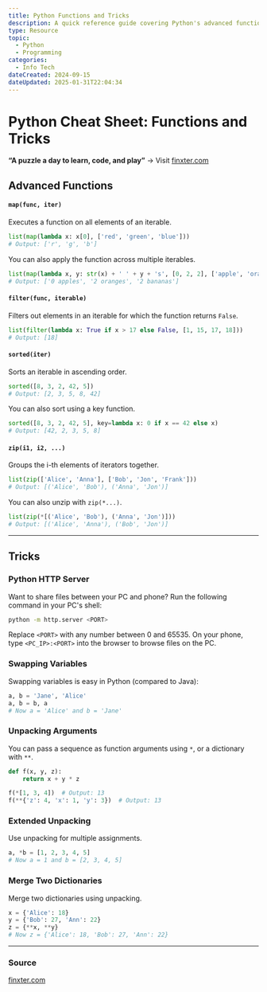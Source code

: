 ```yaml
---
title: Python Functions and Tricks
description: A quick reference guide covering Python's advanced functions and handy tricks, including map, filter, sorted, zip, and more.
type: Resource
topic: 
  - Python
  - Programming
categories:
  - Info Tech
dateCreated: 2024-09-15
dateUpdated: 2025-01-31T22:04:34
---
```


# Python Cheat Sheet: Functions and Tricks
**“A puzzle a day to learn, code, and play”** → Visit [finxter.com](https://finxter.com/)
## Advanced Functions

#### `map(func, iter)`
Executes a function on all elements of an iterable.

```python
list(map(lambda x: x[0], ['red', 'green', 'blue']))
# Output: ['r', 'g', 'b']
```

You can also apply the function across multiple iterables.

```python
list(map(lambda x, y: str(x) + ' ' + y + 's', [0, 2, 2], ['apple', 'orange', 'banana']))
# Output: ['0 apples', '2 oranges', '2 bananas']
```

#### `filter(func, iterable)`
Filters out elements in an iterable for which the function returns `False`.

```python
list(filter(lambda x: True if x > 17 else False, [1, 15, 17, 18]))
# Output: [18]
```

#### `sorted(iter)`
Sorts an iterable in ascending order.

```python
sorted([8, 3, 2, 42, 5])
# Output: [2, 3, 5, 8, 42]
```

You can also sort using a key function.

```python
sorted([8, 3, 2, 42, 5], key=lambda x: 0 if x == 42 else x)
# Output: [42, 2, 3, 5, 8]
```

#### `zip(i1, i2, ...)`
Groups the i-th elements of iterators together.

```python
list(zip(['Alice', 'Anna'], ['Bob', 'Jon', 'Frank']))
# Output: [('Alice', 'Bob'), ('Anna', 'Jon')]
```

You can also unzip with `zip(*...)`.

```python
list(zip(*[('Alice', 'Bob'), ('Anna', 'Jon')]))
# Output: [('Alice', 'Anna'), ('Bob', 'Jon')]
```

---

## Tricks

### Python HTTP Server
Want to share files between your PC and phone? Run the following command in your PC's shell:

```bash
python -m http.server <PORT>
```

Replace `<PORT>` with any number between 0 and 65535. On your phone, type `<PC_IP>:<PORT>` into the browser to browse files on the PC.

### Swapping Variables
Swapping variables is easy in Python (compared to Java):

```python
a, b = 'Jane', 'Alice'
a, b = b, a
# Now a = 'Alice' and b = 'Jane'
```

### Unpacking Arguments
You can pass a sequence as function arguments using `*`, or a dictionary with `**`.

```python
def f(x, y, z):
    return x + y * z

f(*[1, 3, 4])  # Output: 13
f(**{'z': 4, 'x': 1, 'y': 3})  # Output: 13
```

### Extended Unpacking
Use unpacking for multiple assignments.

```python
a, *b = [1, 2, 3, 4, 5]
# Now a = 1 and b = [2, 3, 4, 5]
```

### Merge Two Dictionaries
Merge two dictionaries using unpacking.

```python
x = {'Alice': 18}
y = {'Bob': 27, 'Ann': 22}
z = {**x, **y}
# Now z = {'Alice': 18, 'Bob': 27, 'Ann': 22}
```

---

### Source
[finxter.com](https://finxter.com/)